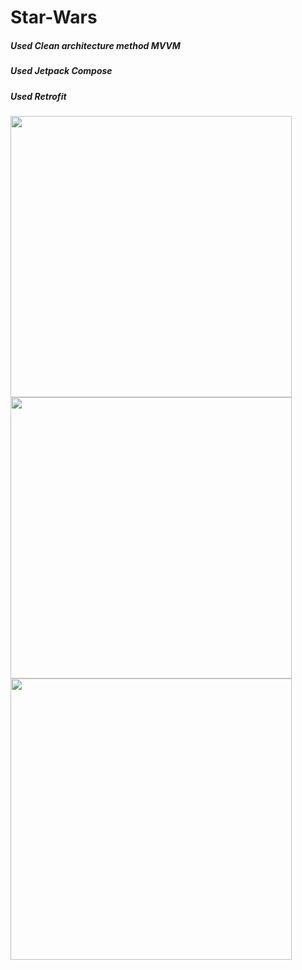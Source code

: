 # Star-Wars

##### Used Clean architecture method MVVM
##### Used Jetpack Compose
##### Used Retrofit

<img height="450" src="https://user-images.githubusercontent.com/61883398/170575025-8f8b601b-ab5d-419e-bcda-b4a41bb953a1.png"/>         <img height="450" src="https://user-images.githubusercontent.com/61883398/170575037-ff29f2fe-a9f8-4d7a-9c64-c46b10878360.png"/>           <img height="450" src="https://user-images.githubusercontent.com/61883398/170575053-61ec11d0-89dd-4b3f-b4ec-52280b81fc0d.png"/>
